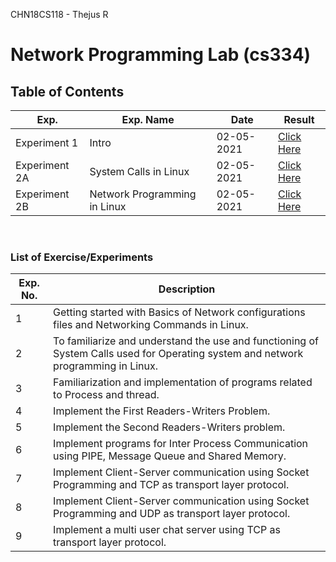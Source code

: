 CHN18CS118 - Thejus R

# Network Programming Lab (cs334)

## Table of Contents

| Exp.          | Exp. Name                    | Date       | Result                       |
| ------------- | ---------------------------- | ---------- | ---------------------------- |
| Experiment 1  | Intro                        | 02-05-2021 | [Click Here](www.google.com) |
| Experiment 2A | System Calls in Linux        | 02-05-2021 | [Click Here](www.google.com) |
| Experiment 2B | Network Programming in Linux | 02-05-2021 | [Click Here](www.google.com) |

<p>&nbsp;</p>

### List of Exercise/Experiments

| Exp. No. | Description                                                                                                                       |
| -------- | --------------------------------------------------------------------------------------------------------------------------------- |
| 1        | Getting started with Basics of Network configurations files and Networking Commands in Linux.                                     |
| 2        | To familiarize and understand the use and functioning of System Calls used for Operating system and network programming in Linux. |
| 3        | Familiarization and implementation of programs related to Process and thread.                                                     |
| 4        | Implement the First Readers-Writers Problem.                                                                                      |
| 5        | Implement the Second Readers-Writers problem.                                                                                     |
| 6        | Implement programs for Inter Process Communication using PIPE, Message Queue and Shared Memory.                                   |
| 7        | Implement Client-Server communication using Socket Programming and TCP as transport layer protocol.                               |
| 8        | Implement Client-Server communication using Socket Programming and UDP as transport layer protocol.                               |
| 9        | Implement a multi user chat server using TCP as transport layer protocol.                                                         |
